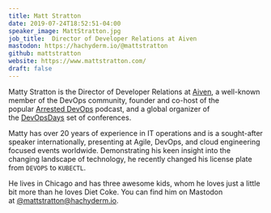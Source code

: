 ```yaml
---
title: Matt Stratton
date: 2019-07-24T18:52:51-04:00
speaker_image: MattStratton.jpg
job_title:  Director of Developer Relations at Aiven
mastodon: https://hachyderm.io/@mattstratton
github: mattstratton
website: https://www.mattstratton.com/
draft: false
---
```


Matty Stratton is the Director of Developer Relations at [Aiven](https://aiven.io/), a well-known member of the DevOps community, founder and co-host of the popular [Arrested DevOps](https://www.arresteddevops.com/) podcast, and a global organizer of the [DevOpsDays](https://www.devopsdays.org/) set of conferences.

Matty has over 20 years of experience in IT operations and is a sought-after speaker internationally, presenting at Agile, DevOps, and cloud engineering focused events worldwide. Demonstrating his keen insight into the changing landscape of technology, he recently changed his license plate from `DEVOPS` to `KUBECTL`.

He lives in Chicago and has three awesome kids, whom he loves just a little bit more than he loves Diet Coke. You can find him on Mastodon at [@mattstratton@hachyderm.io](https://hachyderm.io/@mattstratton).
